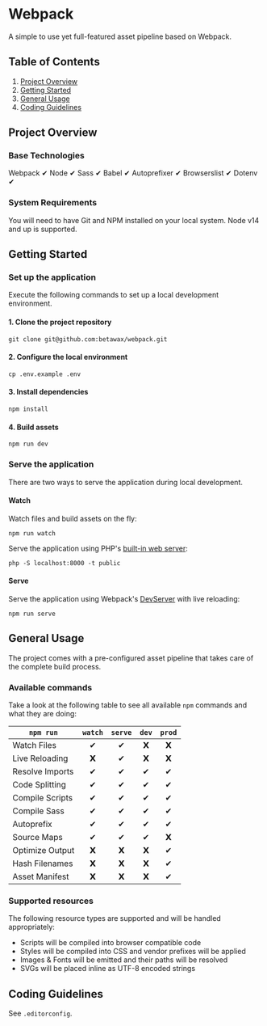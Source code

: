 # Webpack

A simple to use yet full-featured asset pipeline based on Webpack.

## Table of Contents

1. [Project Overview](#project-overview)
2. [Getting Started](#getting-started)
3. [General Usage](#general-usage)
4. [Coding Guidelines](#coding-guidelines)

## Project Overview

### Base Technologies

Webpack ✔︎ Node ✔︎ Sass ✔︎ Babel ✔︎ Autoprefixer ✔︎ Browserslist ✔︎ Dotenv ✔︎

### System Requirements

You will need to have Git and NPM installed on your local system. Node v14 and up is supported.

## Getting Started

### Set up the application

Execute the following commands to set up a local development environment.

#### 1. Clone the project repository

```
git clone git@github.com:betawax/webpack.git
```

#### 2. Configure the local environment

```
cp .env.example .env
```

#### 3. Install dependencies

```
npm install
```

#### 4. Build assets

```
npm run dev
```

### Serve the application

There are two ways to serve the application during local development.

#### Watch

Watch files and build assets on the fly:

```
npm run watch
```

Serve the application using PHP's [built-in web server](https://www.php.net/manual/en/features.commandline.webserver.php):

```
php -S localhost:8000 -t public
```

#### Serve

Serve the application using Webpack's [DevServer](https://webpack.js.org/configuration/dev-server/) with live reloading:

```
npm run serve
```

## General Usage

The project comes with a pre-configured asset pipeline that takes care of the complete build process.

### Available commands

Take a look at the following table to see all available `npm` commands and what they are doing:

| `npm run`       | `watch` | `serve` | `dev` | `prod` |
| --------------- | :-----: | :-----: | :---: | :----: |
| Watch Files     | ✔︎ | ✔︎ | 𝗫 | 𝗫 |
| Live Reloading  | 𝗫 | ✔︎ | 𝗫 | 𝗫 |
| Resolve Imports | ✔︎ | ✔︎ | ✔︎ | ✔︎ |
| Code Splitting  | ✔︎ | ✔︎ | ✔︎ | ✔︎ |
| Compile Scripts | ✔︎ | ✔︎ | ✔︎ | ✔︎ |
| Compile Sass    | ✔︎ | ✔︎ | ✔︎ | ✔︎ |
| Autoprefix      | ✔︎ | ✔︎ | ✔︎ | ✔︎ |
| Source Maps     | ✔︎ | ✔︎ | ✔︎ | 𝗫 |
| Optimize Output | 𝗫 | 𝗫 | 𝗫 | ✔︎ |
| Hash Filenames  | 𝗫 | 𝗫 | 𝗫 | ✔︎ |
| Asset Manifest  | 𝗫 | 𝗫 | 𝗫 | ✔︎ |

### Supported resources

The following resource types are supported and will be handled appropriately:

- Scripts will be compiled into browser compatible code
- Styles will be compiled into CSS and vendor prefixes will be applied
- Images & Fonts will be emitted and their paths will be resolved
- SVGs will be placed inline as UTF-8 encoded strings

## Coding Guidelines

See `.editorconfig`.
